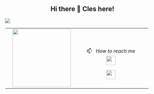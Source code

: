 <h2 style="text-align: center;"> Hi there 👋 Cles here!</h2>

<img src="https://camo.githubusercontent.com/3741a14b6f4735ba331ceb23c2004fd80fcca082143ca11c8c13058b2fc2f181/68747470733a2f2f7062732e7477696d672e636f6d2f70726f66696c655f62616e6e6572732f34313734323437342f313439303031363538382f3135303078353030">



<table boder="0" style="border: 0">
<tr  style="text-align: center; border: 0">
<td  style="text-align: center; border: 0">
      
</td  style="text-align: center; border: 0">
<td>

<img width="auto" height="190px" src="https://files.readme.io/8c11911-senior-front-end-developer-openings-1.gif">

</td>

<td width="230px" style="text-align: center;">
</br>

📫  &nbsp; *How to reach me*
</br>
<a href="https://www.linkedin.com/in/cloliveira1/">
<img height="30" max-width="100" src="https://img.shields.io/badge/Linkedin-Clesley%20Oliveira-blue">
</a>

<a href="mailto:clesley.oliveira@gmail.com">
<img height="30" max-width="100" src="https://img.shields.io/badge/Mail-Cles-orange">
</a>

</td>

</tr>
</table>
